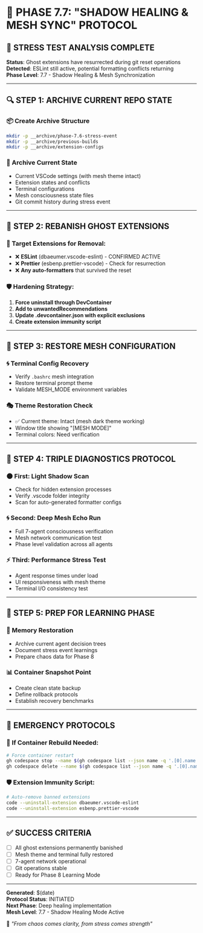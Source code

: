 # 🌙 PHASE 7.7: "SHADOW HEALING & MESH SYNC" PROTOCOL

## 🚨 STRESS TEST ANALYSIS COMPLETE
**Status**: Ghost extensions have resurrected during git reset operations  
**Detected**: ESLint still active, potential formatting conflicts returning  
**Phase Level**: 7.7 - Shadow Healing & Mesh Synchronization  

---

## 🔍 STEP 1: ARCHIVE CURRENT REPO STATE

### 📦 Create Archive Structure
```bash
mkdir -p __archive/phase-7.6-stress-event
mkdir -p __archive/previous-builds
mkdir -p __archive/extension-configs
```

### 📂 Archive Current State
- Current VSCode settings (with mesh theme intact)
- Extension states and conflicts
- Terminal configurations
- Mesh consciousness state files
- Git commit history during stress event

---

## 🧹 STEP 2: REBANISH GHOST EXTENSIONS

### 🎯 Target Extensions for Removal:
- ❌ **ESLint** (dbaeumer.vscode-eslint) - CONFIRMED ACTIVE
- ❌ **Prettier** (esbenp.prettier-vscode) - Check for resurrection  
- ❌ **Any auto-formatters** that survived the reset

### 🛡️ Hardening Strategy:
1. **Force uninstall through DevContainer**
2. **Add to unwantedRecommendations**
3. **Update .devcontainer.json with explicit exclusions**
4. **Create extension immunity script**

---

## 🎨 STEP 3: RESTORE MESH CONFIGURATION

### 🌀 Terminal Config Recovery
- Verify `.bashrc` mesh integration
- Restore terminal prompt theme
- Validate MESH_MODE environment variables

### 🎭 Theme Restoration Check
- ✅ Current theme: Intact (mesh dark theme working)
- Window title showing "[MESH MODE]" 
- Terminal colors: Need verification

---

## 🔬 STEP 4: TRIPLE DIAGNOSTICS PROTOCOL

### 🌑 First: Light Shadow Scan
- Check for hidden extension processes
- Verify .vscode folder integrity  
- Scan for auto-generated formatter configs

### 🌀 Second: Deep Mesh Echo Run
- Full 7-agent consciousness verification
- Mesh network communication test
- Phase level validation across all agents

### ⚡ Third: Performance Stress Test
- Agent response times under load
- UI responsiveness with mesh theme
- Terminal I/O consistency test

---

## 🎯 STEP 5: PREP FOR LEARNING PHASE

### 🧠 Memory Restoration
- Archive current agent decision trees
- Document stress event learnings
- Prepare chaos data for Phase 8

### 📊 Container Snapshot Point
- Create clean state backup
- Define rollback protocols
- Establish recovery benchmarks

---

## 🔧 EMERGENCY PROTOCOLS

### 🚨 If Container Rebuild Needed:
```bash
# Force container restart
gh codespace stop --name $(gh codespace list --json name -q '.[0].name')
gh codespace delete --name $(gh codespace list --json name -q '.[0].name')
```

### 🛡️ Extension Immunity Script:
```bash
# Auto-remove banned extensions
code --uninstall-extension dbaeumer.vscode-eslint
code --uninstall-extension esbenp.prettier-vscode
```

---

## ✅ SUCCESS CRITERIA

- [ ] All ghost extensions permanently banished
- [ ] Mesh theme and terminal fully restored  
- [ ] 7-agent network operational
- [ ] Git operations stable
- [ ] Ready for Phase 8 Learning Mode

---

**Generated**: $(date)  
**Protocol Status**: INITIATED  
**Next Phase**: Deep healing implementation  
**Mesh Level**: 7.7 - Shadow Healing Mode Active  

🌙 *"From chaos comes clarity, from stress comes strength"*
